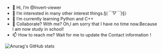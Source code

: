 - 👋 Hi, I’m @Invert-viewer
- 👀 I’m interested in many other interest things.§(*￣▽￣*)§）
- 🌱 I’m currently learning Python and C++
- 💞️ Collaborate? With me? Oh,I am sorry that I have no time now.Because I am now study in school! 
- 📫 How to reach me? Wait for me to update the Contact information！

<!---
Invert-viewer/Invert-viewer is a ✨ special ✨ repository because its `README.md` (this file) appears on your GitHub profile.
You can click the Preview link to take a look at your changes.
--->

![Anurag's GitHub stats](https://github-readme-stats.vercel.app/api?username=anuraghazra&theme=github_dark&show_icons=true)

